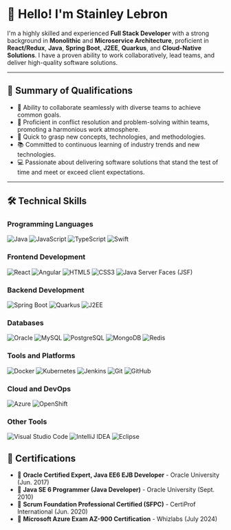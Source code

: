 # 👋 Hello! I'm Stainley Lebron

I'm a highly skilled and experienced **Full Stack Developer** with a strong background in **Monolithic** and **Microservice Architecture**, proficient in **React/Redux**, **Java**, **Spring Boot**, **J2EE**, **Quarkus**, and **Cloud-Native Solutions**. I have a proven ability to work collaboratively, lead teams, and deliver high-quality software solutions.

---

## 📄 Summary of Qualifications

- 🤝 Ability to collaborate seamlessly with diverse teams to achieve common goals.
- 🔧 Proficient in conflict resolution and problem-solving within teams, promoting a harmonious work atmosphere.
- 🚀 Quick to grasp new concepts, technologies, and methodologies.
- 📚 Committed to continuous learning of industry trends and new technologies.
- 💻 Passionate about delivering software solutions that stand the test of time and meet or exceed client expectations.

---

## 🛠️ Technical Skills

### Programming Languages
![Java](https://img.shields.io/badge/-Java-007396?logo=Java&logoColor=white) 
![JavaScript](https://img.shields.io/badge/-JavaScript-F7DF1E?logo=JavaScript&logoColor=black) 
![TypeScript](https://img.shields.io/badge/-TypeScript-3178C6?logo=TypeScript&logoColor=white) 
![Swift](https://img.shields.io/badge/-Swift-FA7343?logo=Swift&logoColor=white)

### Frontend Development
![React](https://img.shields.io/badge/-React-61DAFB?logo=React&logoColor=black) 
![Angular](https://img.shields.io/badge/-Angular-DD0031?logo=Angular&logoColor=white) 
![HTML5](https://img.shields.io/badge/-HTML5-E34F26?logo=HTML5&logoColor=white) 
![CSS3](https://img.shields.io/badge/-CSS3-1572B6?logo=CSS3&logoColor=white) 
![Java Server Faces (JSF)](https://img.shields.io/badge/-JSF-323330?logo=java&logoColor=white)

### Backend Development
![Spring Boot](https://img.shields.io/badge/-Spring%20Boot-6DB33F?logo=Spring-Boot&logoColor=white) 
![Quarkus](https://img.shields.io/badge/-Quarkus-4695EB?logo=Quarkus&logoColor=white) 
![J2EE](https://img.shields.io/badge/-J2EE-007396?logo=java&logoColor=white)

### Databases
![Oracle](https://img.shields.io/badge/-Oracle-F80000?logo=Oracle&logoColor=white) 
![MySQL](https://img.shields.io/badge/-MySQL-4479A1?logo=MySQL&logoColor=white) 
![PostgreSQL](https://img.shields.io/badge/-PostgreSQL-336791?logo=PostgreSQL&logoColor=white) 
![MongoDB](https://img.shields.io/badge/-MongoDB-47A248?logo=MongoDB&logoColor=white) 
![Redis](https://img.shields.io/badge/-Redis-DC382D?logo=Redis&logoColor=white)

### Tools and Platforms
![Docker](https://img.shields.io/badge/-Docker-2496ED?logo=Docker&logoColor=white) 
![Kubernetes](https://img.shields.io/badge/-Kubernetes-326CE5?logo=Kubernetes&logoColor=white) 
![Jenkins](https://img.shields.io/badge/-Jenkins-D24939?logo=Jenkins&logoColor=white) 
![Git](https://img.shields.io/badge/-Git-F05032?logo=Git&logoColor=white) 
![GitHub](https://img.shields.io/badge/-GitHub-181717?logo=GitHub&logoColor=white) 

### Cloud and DevOps
![Azure](https://img.shields.io/badge/-Azure-0078D4?logo=Microsoft-Azure&logoColor=white) 
![OpenShift](https://img.shields.io/badge/-OpenShift-EE0000?logo=Red-Hat-OpenShift&logoColor=white)

### Other Tools
![Visual Studio Code](https://img.shields.io/badge/-VS%20Code-007ACC?logo=Visual-Studio-Code&logoColor=white) 
![IntelliJ IDEA](https://img.shields.io/badge/-IntelliJ%20IDEA-000000?logo=IntelliJ-IDEA&logoColor=white) 
![Eclipse](https://img.shields.io/badge/-Eclipse-2C2255?logo=Eclipse&logoColor=white)

## 📜 Certifications

- 🏅 **Oracle Certified Expert, Java EE6 EJB Developer** - Oracle University (Jun. 2017)
- 🏅 **Java SE 6 Programmer (Java Developer)** - Oracle University (Sept. 2010)
- 🏅 **Scrum Foundation Professional Certified (SFPC)** - CertiProf International (Jun. 2020)
- 🏅 **Microsoft Azure Exam AZ-900 Certification** - Whizlabs (July 2024)
